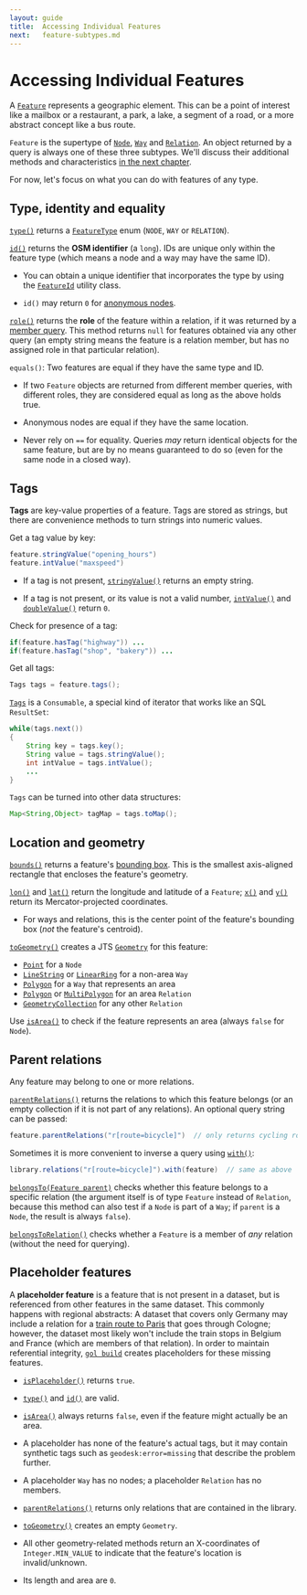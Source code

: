 ```yaml
---
layout: guide
title:  Accessing Individual Features
next:   feature-subtypes.md
---
```


# Accessing Individual Features

A [`Feature`]({{site.javadoc}}feature/Feature.html) represents a geographic element. This can be a point of interest like a mailbox or a restaurant, a park, a lake, a segment of a road, or a more abstract concept like a bus route.

`Feature` is the supertype of [`Node`]({{site.javadoc}}feature/Node.html), [`Way`]({{site.javadoc}}feature/Way.html) and [`Relation`]({{site.javadoc}}feature/Relation.html). An object returned by a query is always one of these three subtypes. We'll discuss their additional methods and characteristics [in the next chapter](feature-subtypes).

For now, let's focus on what you can do with features of any type.

## Type, identity and equality

[`type()`]({{site.javadoc}}feature/Feature.html#type()) returns a [`FeatureType`]({{site.javadoc}}feature/FeatureType.html) enum (`NODE`, `WAY` or `RELATION`).

[`id()`]({{site.javadoc}}feature/Feature.html#id()) returns the **OSM identifier** (a `long`). IDs are unique only within the feature type (which means a node and a way may have the same ID).

- You can obtain a unique identifier that incorporates the type by using the [`FeatureId`]({{site.javadoc}}feature/FeatureId.html) utility class.

- `id()` may return `0` for [anonymous nodes](feature-subtypes#anonymous-nodes).

[`role()`]({{site.javadoc}}feature/Feature.html#role()) returns the **role** of the feature within a relation, if it was returned by a [member query](feature-subtypes#member-queries). This method returns `null` for features obtained via any other query (an empty string means the feature is a relation member, but has no assigned role in that particular relation).

`equals()`: Two features are equal if they have the same type and ID. 

- If two `Feature` objects are returned from different member queries, with different roles, they are considered equal as long as the above holds true.

- Anonymous nodes are equal if they have the same location.

- Never rely on `==` for equality. Queries *may* return identical objects for the same
  feature, but are by no means guaranteed to do so (even for the same node in a closed way). 

## Tags

**Tags** are key-value properties of a feature. Tags are stored as strings, but there are convenience methods to turn strings into numeric values.

Get a tag value by key:

```java
feature.stringValue("opening_hours") 
feature.intValue("maxspeed")         
```

- If a tag is not present, [`stringValue()`]({{site.javadoc}}feature/Feature.html#stringValue(java.lang.String)) returns an empty string.

- If a tag is not present, or its value is not a valid number, [`intValue()`]({{site.javadoc}}feature/Feature.html#intValue(java.lang.String)) and [`doubleValue()`]({{site.javadoc}}feature/Feature.html#doubleValue(java.lang.String)) return `0`.

Check for presence of a tag:

```java
if(feature.hasTag("highway")) ...
if(feature.hasTag("shop", "bakery")) ...
```

Get all tags:

```java
Tags tags = feature.tags();
```

[`Tags`]({{site.javadoc}}feature/Tags.html) is a `Consumable`, a special kind of iterator that works like an SQL `ResultSet`:

```java
while(tags.next())
{
    String key = tags.key();
    String value = tags.stringValue();
    int intValue = tags.intValue();
    ...
}
```

`Tags` can be turned into other data structures:

```java
Map<String,Object> tagMap = tags.toMap();
```


## Location and geometry

[`bounds()`]({{site.javadoc}}feature/Feature.html#bounds()) returns a feature's [bounding box]({{site.javadoc}}core/Box.html). This is the smallest axis-aligned rectangle that encloses the feature's geometry.

[`lon()`]({{site.javadoc}}feature/Feature.html#lon()) and [`lat()`]({{site.javadoc}}feature/Feature.html#lat()) return the longitude and latitude of a `Feature`; [`x()`]({{site.javadoc}}feature/Feature.html#x()) and [`y()`]({{site.javadoc}}feature/Feature.html#y()) return its Mercator-projected coordinates.

- For ways and relations, this is the center point of the feature's bounding box (*not* the feature's centroid).

[`toGeometry()`]({{site.javadoc}}feature/Feature.html#toGeometry()) creates a JTS [`Geometry`]({{site.javadoc_jts}}geom/Geometry.html) for this feature:

- [`Point`]({{site.javadoc_jts}}geom/Point.html) for a `Node`
- [`LineString`]({{site.javadoc_jts}}geom/LineString.html) or [`LinearRing`]({{site.javadoc_jts}}geom/LinearRing.html) for a non-area `Way`
- [`Polygon`]({{site.javadoc_jts}}geom/Polygon.html) for a `Way` that represents an area
- [`Polygon`]({{site.javadoc_jts}}geom/Polygon.html) or [`MultiPolygon`]({{site.javadoc_jts}}geom/MultiPolygon.html) for an area `Relation`
- [`GeometryCollection`]({{site.javadoc_jts}}geom/GeometryCollection.html) for any other `Relation`

Use [`isArea()`]({{site.javadoc}}feature/Feature.html#isArea()) to check if the feature represents an area (always `false` for `Node`). 

## Parent relations

Any feature may belong to one or more relations.

[`parentRelations()`]({{site.javadoc}}feature/Feature.html#parentRelations()) returns the relations to which this feature belongs (or an empty collection if it is not part of any relations). An optional query string can be passed:

```java
feature.parentRelations("r[route=bicycle]")  // only returns cycling routes 
```

Sometimes it is more convenient to inverse a query using [`with()`]({{site.javadoc}}feature/Features.html#with(com.geodesk.feature.Feature)):

```java
library.relations("r[route=bicycle]").with(feature)  // same as above  
```


[`belongsTo(Feature parent)`]({{site.javadoc}}feature/Feature.html#belongsTo(com.geodesk.feature.Feature)) checks whether this feature belongs to a specific relation (the argument itself is of type `Feature` instead of `Relation`, because this method can also test if a `Node` is part of a `Way`; if `parent` is a `Node`, the result is always `false`).

[`belongsToRelation()`]({{site.javadoc}}feature/Feature.html#belongsToRelation()) checks whether a `Feature` is a member of *any* relation (without the need for querying).

## Placeholder features

A **placeholder feature** is a feature that is not present in a dataset, but is referenced from other features in the same dataset. This commonly happens with regional abstracts: A dataset that covers only Germany may include a relation for a [train route to Paris](https://www.openstreetmap.org/relation/6124730) that goes through Cologne; however, the dataset most likely won't include the train stops in Belgium and France (which are members of that relation). In order to maintain referential integrity, [`gol build`](gol/build) creates placeholders for these missing features.

- [`isPlaceholder()`]({{site.javadoc}}feature/Feature.html#isPlaceholder()) returns `true`.

- [`type()`]({{site.javadoc}}feature/Feature.html#type()) and [`id()`]({{site.javadoc}}feature/Feature.html#id()) are valid.

- [`isArea()`]({{site.javadoc}}feature/Feature.html#isArea()) always returns `false`, even if the feature might actually be an area.

- A placeholder has none of the feature's actual tags, but it may contain synthetic tags such as `geodesk:error=missing` that describe the problem further.

- A placeholder `Way` has no nodes; a placeholder `Relation` has no members.

- [`parentRelations()`]({{site.javadoc}}feature/Feature.html#parentRelations()) returns only relations that are contained in the library.  

- [`toGeometry()`]({{site.javadoc}}feature/Feature.html#toGeometry()) creates an empty `Geometry`.

- All other geometry-related methods return an X-coordinates of `Integer.MIN_VALUE` to indicate that the feature's location is invalid/unknown.
 
- Its length and area are `0`.




